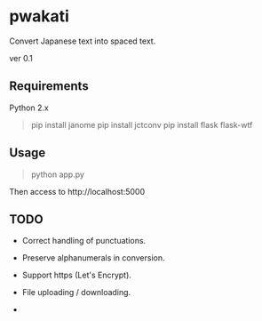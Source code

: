 # pwakati
Convert Japanese text into spaced text.

ver 0.1

## Requirements
Python 2.x

> pip install janome
> pip install jctconv
> pip install flask flask-wtf

## Usage
> python app.py

Then access to http://localhost:5000

## TODO
- Correct handling of punctuations.
- Preserve alphanumerals in conversion.
- Support https (Let's Encrypt).
- File uploading / downloading.

-

